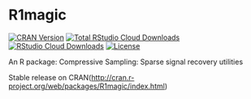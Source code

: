 R1magic
=======

[![CRAN Version](http://www.r-pkg.org/badges/version/R1magic)](https://cran.r-project.org/package=R1magic)
[![Total RStudio Cloud Downloads](http://cranlogs.r-pkg.org/badges/grand-total/R1magic?color=brightgreen)](https://cran.r-project.org/package=R1magic)
[![RStudio Cloud Downloads](http://cranlogs.r-pkg.org/badges/R1magic?color=brightgreen)](https://cran.r-project.org/package=R1magic)
[![License](http://img.shields.io/badge/license-GPLv3-brightgreen.svg)](http://www.gnu.org/licenses/gpl-3.0.html)


An R package: Compressive Sampling: Sparse signal recovery utilities

Stable release on CRAN(http://cran.r-project.org/web/packages/R1magic/index.html)
